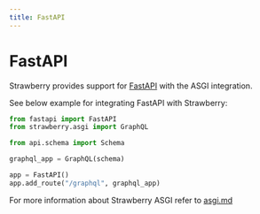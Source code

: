 ```yaml
---
title: FastAPI
---
```


# FastAPI

Strawberry provides support for [FastAPI](https://fastapi.tiangolo.com/) with the ASGI integration.

See below example for integrating FastAPI with Strawberry:

```python
from fastapi import FastAPI
from strawberry.asgi import GraphQL

from api.schema import Schema

graphql_app = GraphQL(schema)

app = FastAPI()
app.add_route("/graphql", graphql_app)
```

For more information about Strawberry ASGI refer to [asgi.md](./asgi.md)
